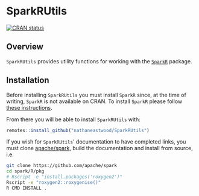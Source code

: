 <a name="readme-top"></a>

# SparkRUtils

[![CRAN status](https://www.r-pkg.org/badges/version/SparkRUtils)]()

## Overview

`SparkRUtils` provides utility functions for working with the [`SparkR`](https://github.com/apache/spark/R/pkg) package.

## Installation

Before installing `SparkRUtils` you must install `SparkR` since, at the time of writing, `SparkR` is not available on CRAN. To install `SparkR` please follow [these instructions](https://github.com/apache/spark/tree/master/R/pkg#installing-sparkr).

From there you will be able to install `SparkRUtils` with:

```r
remotes::install_github("nathaneastwood/SparkRUtils")
```

If you wish for `SparkRUtils`' documentation to have completed links, you must clone [apache/spark](https://github.com/apache/spark), build the documentation and install from source, i.e.

```bash
git clone https://github.com/apache/spark
cd spark/R/pkg
# Rscript -e "install.packages('roxygen2')"
Rscript -e "roxygen2::roxygenise()"
R CMD INSTALL .
```
